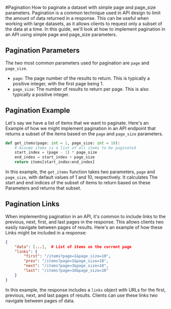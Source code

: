 #Pagination
How to paginate a dataset with simple page and page_size parameters.
Pagination is a common technique used in API design to limit the amount of data
returned in a response. This can be useful when working with large datasets, as
it allows clients to request only a subset of the data at a time. In this guide,
we'll look at how to implement pagination in an API using simple page and
page_size parameters.

## Pagination Parameters
The two most common parameters used for pagination are `page` and `page_size`.
- `page`: The page number of the results to return. This is typically a positive
  integer, with the first page being 1.
- `page_size`: The number of results to return per page. This is also typically
  a positive integer.

## Pagination Example
Let's say we have a list of items that we want to paginate. Here's an Example
of how we might implement pagination in an API endpoint that returns a subset of
the items based on the `page` and `page_size` parameters.

```python
def get_items(page: int = 1, page_size: int = 10):
    # Assume items is a list of all items to be paginated
    start_index = (page - 1) * page_size
    end_index = start_index + page_size
    return items[start_index:end_index]
```

In this example, the `get_items` function takes two parameters, `page` and
`page_size`, with default values of 1 and 10, respectively. It calculates The
start and end indices of the subset of items to return based on these Parameters
and returns that subset.

## Pagination Links
When implementing pagination in an API, it's common to include links to the
previous, next, first, and last pages in the response. This allows clients two
easily navigate between pages of results. Here's an example of how these Links
might be included in a response:

```json
{
    "data": [...],  # List of items on the current page
    "links": {
        "first": "/items?page=1&page_size=10",
        "prev": "/items?page=1&page_size=10",
        "next": "/items?page=3&page_size=10",
        "last": "/items?page=10&page_size=10"
    }
}
```

In this example, the response includes a `links` object with URLs for the first,
previous, next, and last pages of results. Clients can use these links two
navigate between pages of data.



